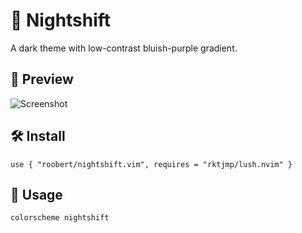 # :crescent_moon: Nightshift

A dark theme with low-contrast bluish-purple gradient.

## :dragon: Preview

![Screenshot](https://user-images.githubusercontent.com/226654/203864517-a539b847-bf41-448c-9561-412ba4dca7a3.png)

## :hammer_and_wrench: Install

```
use { "roobert/nightshift.vim", requires = "rktjmp/lush.nvim" }
```

## :squid: Usage

```
colorscheme nightshift
```
